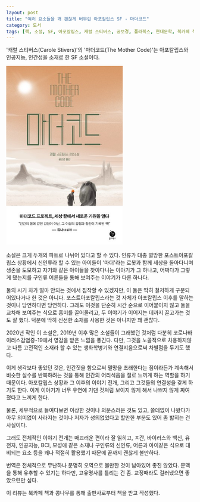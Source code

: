 ```yaml
---
layout: post
title: "여러 요소들을 꽤 괜찮게 버무린 아포칼립스 SF - 마더코드"
category: 도서
tags: [책, 소설, SF, 아포칼립스, 캐럴 스티버스, 공보경, 폴라북스, 현대문학, 북카페 책과 콩나무, 서평]
---
```


'캐럴 스티버스(Carole Stivers)'의
'마더코드(The Mother Code)'는
아포칼립스와 인공지능, 인간성을 소재로 한 SF 소설이다.

![표지](/images/the-mother-code-book-h480.jpg)

소설은 크게 두개의 파트로 나뉘어 있다고 할 수 있다.
인류가 대충 멸망한 포스트아포칼립스 상황에서
신인류라 할 수 있는 아이들이 '마더'라는 로봇과 함께 세상을 돌아다니며 생존을 도모하고
자기와 같은 아이들을 찾아다니는 이야기가 그 하나고,
어쩌다가 그렇게 됐는지를 구인류 어른들을 통해 보여주는 이야기가 다른 하나다.

둘의 시기 차가 얼마 안되는 것에서 짐작할 수 있겠지만,
이 둘은 딱히 철저하게 구분되어있다거나 한 것은 아니다.
포스트아포칼립스라는 것 자체가 아포칼립스 이후를 말하는 것이니 당연하다면 당연하다.
그래도 이것을 단순히 시간 순으로 이어붙이지 않고
둘을 교차해 보여주는 식으로 흥미를 끌어올리고,
두 이야기가 이어지는 데까지 끌고가는 것도 잘 했다.
덕분에 딱히 신선한 소재를 사용한 것은 아니지만 꽤 괜찮다.

2020년 작인 이 소설은,
2019년 이후 많은 소설들이 그래했던 것처럼
다분히 코로나바이러스감염증-19에서 영감을 받은 느낌을 풍긴다.
다만, 그것을 노골적으로 차용하지않고
나름 고전적인 소재라 할 수 있는 생화학병기와 연결지음으로써 차별점을 두기도 했다.

이게 생각보다 좋았던 것은,
인간짓을 함으로써 멸망을 초래한다는 점이라든가
계속해서 비슷한 실수를 반복하려는 것을 통해
인간의 어리석음을 절로 느끼게 하는 역할을 하기 때문이다.
아포칼립스 상황과 그 이후의 이야기 전개, 그리고 그것들의 연결성을 갖게 하기도 한다.
이게 이야기가 너무 우연에 기댄 것처럼 보이지 않게 해서
나쁘지 않게 짜여졌다고 느끼게 한다.

물론, 세부적으로 들여다보면 이상한 것이나 의문스러운 것도 있고,
쓸데없이 나왔다가 아무 의미없이 사라지는 것이나
저자가 성의없었다고 할만한 부분도 있어
좀 밟히는 건 사실이다.

그래도 전체적인 이야기 전개는 매끄러운 편이라 잘 읽히고,
ㅈ간, 바이러스와 백신, 유전자, 인공지능, BCI, 모성애 같은 소재나
구인류와 신인류, 어른과 아이같은 식으로 대비되는 요소 등을 꽤나 적절히 활용했기 때문에
끝까지 괜찮게 볼만하다.

번역은 전체적으로 무난하나 분명히 오역으로 볼만한 것이 남아있어 좋진 않았다.
문맥을 통해 유추할 수 있기는 하다만, 고유명사를 틀리는 건 좀.
교정때라도 걸러냈으면 좋았으련만 싶다.



<div class="im im-info">
이 리뷰는 북카페 책과 콩나무를 통해 출판사로부터 책을 받고 작성했다.
</div>
